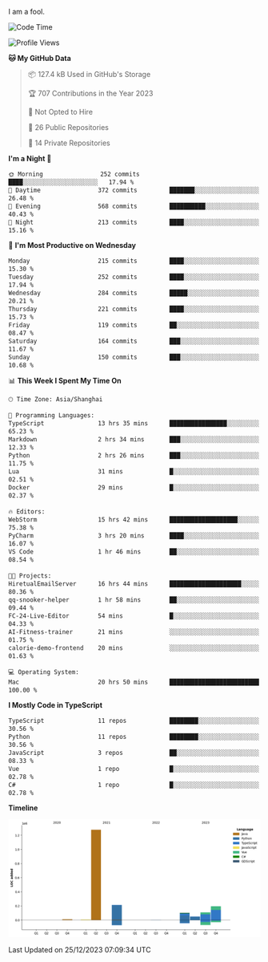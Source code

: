 I am a fool.

<!--START_SECTION:waka-->
![Code Time](http://img.shields.io/badge/Code%20Time-1%2C004%20hrs%2023%20mins-blue)

![Profile Views](http://img.shields.io/badge/Profile%20Views-1-blue)

**🐱 My GitHub Data** 

> 📦 127.4 kB Used in GitHub's Storage 
 > 
> 🏆 707 Contributions in the Year 2023
 > 
> 🚫 Not Opted to Hire
 > 
> 📜 26 Public Repositories 
 > 
> 🔑 14 Private Repositories 
 > 
**I'm a Night 🦉** 

```text
🌞 Morning                252 commits         ████░░░░░░░░░░░░░░░░░░░░░   17.94 % 
🌆 Daytime                372 commits         ███████░░░░░░░░░░░░░░░░░░   26.48 % 
🌃 Evening                568 commits         ██████████░░░░░░░░░░░░░░░   40.43 % 
🌙 Night                  213 commits         ████░░░░░░░░░░░░░░░░░░░░░   15.16 % 
```
📅 **I'm Most Productive on Wednesday** 

```text
Monday                   215 commits         ████░░░░░░░░░░░░░░░░░░░░░   15.30 % 
Tuesday                  252 commits         ████░░░░░░░░░░░░░░░░░░░░░   17.94 % 
Wednesday                284 commits         █████░░░░░░░░░░░░░░░░░░░░   20.21 % 
Thursday                 221 commits         ████░░░░░░░░░░░░░░░░░░░░░   15.73 % 
Friday                   119 commits         ██░░░░░░░░░░░░░░░░░░░░░░░   08.47 % 
Saturday                 164 commits         ███░░░░░░░░░░░░░░░░░░░░░░   11.67 % 
Sunday                   150 commits         ███░░░░░░░░░░░░░░░░░░░░░░   10.68 % 
```


📊 **This Week I Spent My Time On** 

```text
🕑︎ Time Zone: Asia/Shanghai

💬 Programming Languages: 
TypeScript               13 hrs 35 mins      ████████████████░░░░░░░░░   65.23 % 
Markdown                 2 hrs 34 mins       ███░░░░░░░░░░░░░░░░░░░░░░   12.33 % 
Python                   2 hrs 26 mins       ███░░░░░░░░░░░░░░░░░░░░░░   11.75 % 
Lua                      31 mins             █░░░░░░░░░░░░░░░░░░░░░░░░   02.51 % 
Docker                   29 mins             █░░░░░░░░░░░░░░░░░░░░░░░░   02.37 % 

🔥 Editors: 
WebStorm                 15 hrs 42 mins      ███████████████████░░░░░░   75.38 % 
PyCharm                  3 hrs 20 mins       ████░░░░░░░░░░░░░░░░░░░░░   16.07 % 
VS Code                  1 hr 46 mins        ██░░░░░░░░░░░░░░░░░░░░░░░   08.54 % 

🐱‍💻 Projects: 
HiretualEmailServer      16 hrs 44 mins      ████████████████████░░░░░   80.36 % 
qq-snooker-helper        1 hr 58 mins        ██░░░░░░░░░░░░░░░░░░░░░░░   09.44 % 
FC-24-Live-Editor        54 mins             █░░░░░░░░░░░░░░░░░░░░░░░░   04.33 % 
AI-Fitness-trainer       21 mins             ░░░░░░░░░░░░░░░░░░░░░░░░░   01.75 % 
calorie-demo-frontend    20 mins             ░░░░░░░░░░░░░░░░░░░░░░░░░   01.63 % 

💻 Operating System: 
Mac                      20 hrs 50 mins      █████████████████████████   100.00 % 
```

**I Mostly Code in TypeScript** 

```text
TypeScript               11 repos            ████████░░░░░░░░░░░░░░░░░   30.56 % 
Python                   11 repos            ████████░░░░░░░░░░░░░░░░░   30.56 % 
JavaScript               3 repos             ██░░░░░░░░░░░░░░░░░░░░░░░   08.33 % 
Vue                      1 repo              █░░░░░░░░░░░░░░░░░░░░░░░░   02.78 % 
C#                       1 repo              █░░░░░░░░░░░░░░░░░░░░░░░░   02.78 % 
```



**Timeline**

![Lines of Code chart](https://raw.githubusercontent.com/VeejaLiu/VeejaLiu/master/assets/bar_graph.png)


 Last Updated on 25/12/2023 07:09:34 UTC
<!--END_SECTION:waka-->

